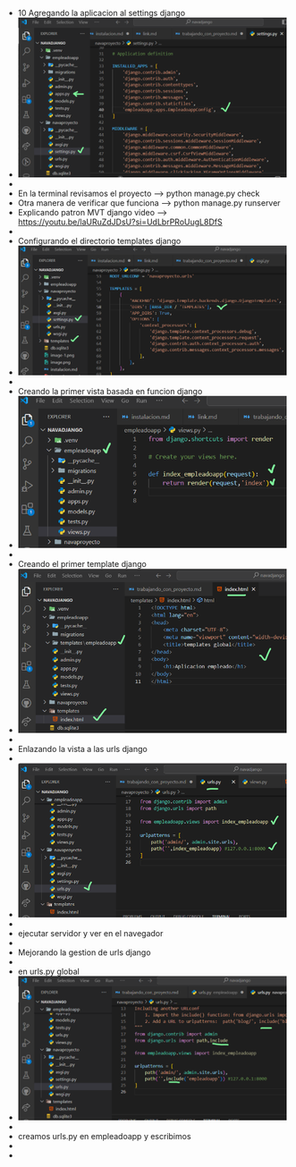 - 10 Agregando la aplicacion al settings django   
- ![alt text](image-1.png)
-
- En la terminal revisamos el proyecto   --> python manage.py check
- Otra manera de verificar que funciona  --> python manage.py runserver
- Explicando patron MVT django video -->  https://youtu.be/laURuZdJDsU?si=UdLbrPRoUugL8DfS
- 
- Configurando el directorio templates django
- ![alt text](image-2.png)
- 
- Creando la primer vista basada en funcion django
- ![alt text](image.png)
- 
- Creando el primer template django
- ![alt text](image-3.png)
-
- Enlazando la vista a las urls django
-
- ![alt text](image-4.png)
-
- ejecutar servidor y ver en el navegador
-
- Mejorando la gestion de urls django
-
- en urls.py global
- ![alt text](image-5.png)
- 
- creamos urls.py en empleadoapp y escribimos
-
-
